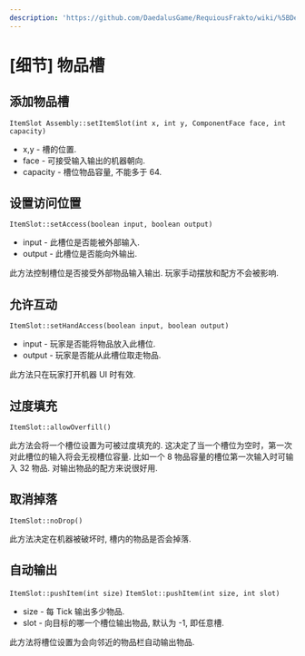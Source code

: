 ```yaml
---
description: 'https://github.com/DaedalusGame/RequiousFrakto/wiki/%5BDetails%5D-Item-Slots'
---
```


# \[细节\] 物品槽

##  添加物品槽

`ItemSlot Assembly::setItemSlot(int x, int y, ComponentFace face, int capacity)`

* x,y - 槽的位置.
* face - 可接受输入输出的机器朝向.
* capacity - 槽位物品容量, 不能多于 64.

## 设置访问位置

`ItemSlot::setAccess(boolean input, boolean output)`

* input - 此槽位是否能被外部输入.
* output - 此槽位是否能向外输出.

此方法控制槽位是否接受外部物品输入输出. 玩家手动摆放和配方不会被影响.

## 允许互动

`ItemSlot::setHandAccess(boolean input, boolean output)`

* input - 玩家是否能将物品放入此槽位.
* output - 玩家是否能从此槽位取走物品.

此方法只在玩家打开机器 UI 时有效.

## 过度填充

`ItemSlot::allowOverfill()`

此方法会将一个槽位设置为可被过度填充的. 这决定了当一个槽位为空时，第一次对此槽位的输入将会无视槽位容量. 比如一个 8 物品容量的槽位第一次输入时可输入 32 物品. 对输出物品的配方来说很好用.

## 取消掉落

`ItemSlot::noDrop()`

此方法决定在机器被破坏时, 槽内的物品是否会掉落.

## 自动输出

`ItemSlot::pushItem(int size)` `ItemSlot::pushItem(int size, int slot)`

* size - 每 Tick 输出多少物品.
* slot - 向目标的哪一个槽位输出物品, 默认为 -1, 即任意槽.

此方法将槽位设置为会向邻近的物品栏自动输出物品.

